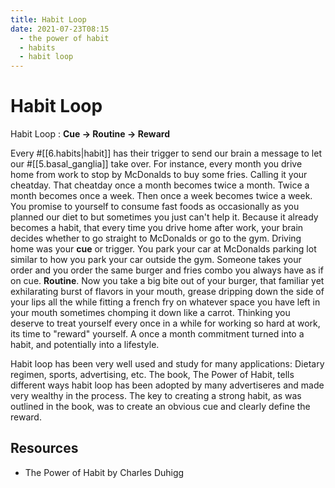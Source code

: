 ```yaml
---
title: Habit Loop
date: 2021-07-23T08:15
  - the power of habit
  - habits
  - habit loop
---
```



# Habit Loop

Habit Loop
: **Cue -> Routine -> Reward**

Every #[[6.habits|habit]] has their trigger to send our brain a message to let
our #[[5.basal_ganglia]] take over. For instance, every month you drive home
from work to stop by McDonalds to buy some fries. Calling it your cheatday. That
cheatday once a month becomes twice a month. Twice a month becomes once a week.
Then once a week becomes twice a week. You promise to yourself to consume fast
foods as occasionally as you planned our diet to but sometimes you just can't
help it.  Because it already becomes a habit, that every time you drive home
after work, your brain decides whether to go straight to McDonalds or go to the
gym. Driving home was your **cue** or trigger. You park your car at McDonalds
parking lot similar to how you park your car outside the gym. Someone takes your
order and you order the same burger and fries combo you always have as if on
cue.  **Routine**. Now you take a big bite out of your burger, that familiar yet
exhilarating burst of flavors in your mouth, grease dripping down the side of
your lips all the while fitting a french fry on whatever space you have left in
your mouth sometimes chomping it down like a carrot. Thinking you deserve to
treat yourself every once in a while for working so hard at work, its time to
"reward" yourself. A once a month commitment turned into a habit, and
potentially into a lifestyle.

Habit loop has been very well used and study for many applications: Dietary
regimen, sports, advertising, etc. The book, The Power of Habit, tells different
ways habit loop has been adopted by many advertiseres and made very wealthy in
the process. The key to creating a strong habit, as was outlined in the book,
was to create an obvious cue and clearly define the reward.


## Resources

- The Power of Habit by Charles Duhigg
